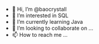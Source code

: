 - 👋 Hi, I’m @baocrystall
- 👀 I’m interested in SQL 
- 🌱 I’m currently learning Java
- 💞️ I’m looking to collaborate on ...
- 📫 How to reach me ...

<!---
baocrystall/baocrystall is a ✨ special ✨ repository because its `README.md` (this file) appears on your GitHub profile.
You can click the Preview link to take a look at your changes.
--->
